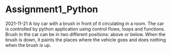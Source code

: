 # Assignment1_Python
 2021-11-21
A toy car with a brush in front of it circulating in a room. The car is controlled by
python application using control flows, loops and functions. Brush in the car can be in two
different positions: above or below. When the brush is down, it paints the places where the
vehicle goes and does nothing when the brush is up. 
